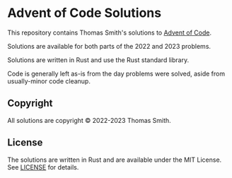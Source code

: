 # Advent of Code Solutions
This repository contains Thomas Smith's solutions to
[Advent of Code](https://adventofcode.com/).

Solutions are available for both parts of the 2022 and 2023 problems.

Solutions are written in Rust and use the Rust standard library.

Code is generally left as-is from the day problems were solved, aside from
usually-minor code cleanup.

## Copyright
All solutions are copyright © 2022-2023 Thomas Smith.

## License
The solutions are written in Rust and are available under the MIT License. See
[LICENSE](./LICENSE) for details.
